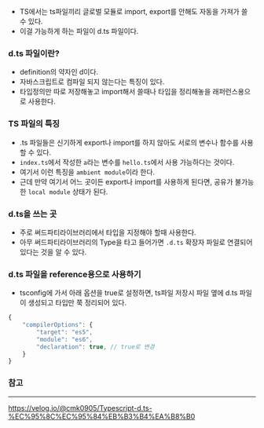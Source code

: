 - TS에서는 ts파일끼리 글로벌 모듈로 import, export를 안해도 자동을 가져가 쓸 수 있다.
- 이걸 가능하게 하는 파일이 d.ts 파일이다.

### d.ts 파일이란?
- definition의 약자인 d이다.
- 자바스크립트로 컴파일 되지 않는다는 특징이 있다.
- 타입정의만 따로 저장해놓고 import해서 쓸때나 타입을 정리해놓을 래퍼런스용으로 사용한다.

### TS 파일의 특징
- .ts 파일들은 신기하게 export나 import를 하지 않아도 서로의 변수나 함수를 사용할 수 있다.
- `index.ts`에서 작성한 `a`라는 변수를 `hello.ts`에서 사용 가능하다는 것이다.
- 여기서 이런 특징을 `ambient module`이라 한다.
- 근데 만약 여기서 어느 곳이든 export나 import를 사용하게 된다면, 공유가 불가능한 `local module` 상태가 된다.

### d.ts을 쓰는 곳
- 주로 써드파티라이브러리에서 타입을 지정해야 할때 사용한다.
- 아무 써드파티라이브러리의 Type을 타고 들어가면 `.d.ts` 확장자 파일로 연결되어 있다는 것을 알 수 있다.

### d.ts 파일을 reference용으로 사용하기
- tsconfig에 가서 아래 옵션을 true로 설정하면, ts파일 저장시 파일 옆에 d.ts 파일이 생성되고 타입만 쭉 정리되어 있다.
```ts
{
    "compilerOptions": {
        "target": "es5",
        "module": "es6",
        "declaration": true, // true로 변경
    }
}
```

### 참고
---
https://velog.io/@cmk0905/Typescript-d.ts-%EC%95%8C%EC%95%84%EB%B3%B4%EA%B8%B0